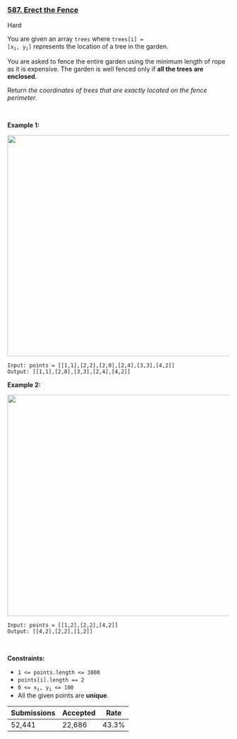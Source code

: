 ### [587. Erect the Fence](https://leetcode.com/problems/erect-the-fence/)

Hard

You are given an array `` trees `` where <code>trees[i] = [x<sub>i</sub>, y<sub>i</sub>]</code> represents the location of a tree in the garden.

You are asked to fence the entire garden using the minimum length of rope as it is expensive. The garden is well fenced only if __all the trees are enclosed__.

Return _the coordinates of trees that are exactly located on the fence perimeter_.

 

__Example 1:__

<img alt="" src="https://assets.leetcode.com/uploads/2021/04/24/erect2-plane.jpg" style="width: 509px; height: 500px;"/>

```
Input: points = [[1,1],[2,2],[2,0],[2,4],[3,3],[4,2]]
Output: [[1,1],[2,0],[3,3],[2,4],[4,2]]
```

__Example 2:__

<img alt="" src="https://assets.leetcode.com/uploads/2021/04/24/erect1-plane.jpg" style="width: 509px; height: 500px;"/>

```
Input: points = [[1,2],[2,2],[4,2]]
Output: [[4,2],[2,2],[1,2]]
```

 

__Constraints:__

*   `` 1 <= points.length <= 3000 ``
*   `` points[i].length == 2 ``
*   <code>0 <= x<sub>i</sub>, y<sub>i</sub> <= 100</code>
*   All the given points are __unique__.

| Submissions    | Accepted     | Rate   |
| -------------- | ------------ | ------ |
| 52,441 | 22,686 | 43.3% |